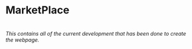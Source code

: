 # MarketPlace
# <h6>This contains all of the current development that has been done to create the webpage. </h6>
